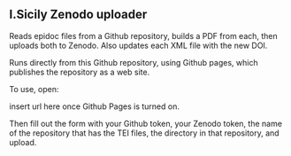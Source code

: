 ## I.Sicily Zenodo uploader

Reads epidoc files from a Github repository, builds a PDF from each, then uploads both to Zenodo.  Also updates each XML file with the new DOI.

Runs directly from this Github repository, using Github pages, which publishes the repository as a web site.

To use, open:

insert url here once Github Pages is turned on.

Then fill out the form with your Github token, your Zenodo token, the name of
the repository that has the TEI files, the directory in that repository, and upload.
